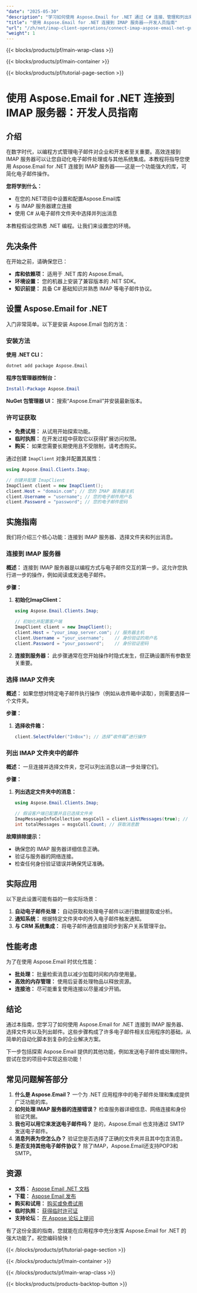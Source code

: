 ```yaml
---
"date": "2025-05-30"
"description": "学习如何使用 Aspose.Email for .NET 通过 C# 连接、管理和列出来自 IMAP 服务器的邮件。非常适合寻求高效邮件集成的开发人员。"
"title": "使用 Aspose.Email for .NET 连接到 IMAP 服务器——开发人员指南"
"url": "/zh/net/imap-client-operations/connect-imap-aspose-email-net-guide/"
"weight": 1
---
```


{{< blocks/products/pf/main-wrap-class >}}

{{< blocks/products/pf/main-container >}}

{{< blocks/products/pf/tutorial-page-section >}}
# 使用 Aspose.Email for .NET 连接到 IMAP 服务器：开发人员指南

## 介绍

在数字时代，以编程方式管理电子邮件对企业和开发者至关重要。高效连接到 IMAP 服务器可以让您自动化电子邮件处理或与其他系统集成。本教程将指导您使用 Aspose.Email for .NET 连接到 IMAP 服务器——这是一个功能强大的库，可简化电子邮件操作。

**您将学到什么：**
- 在您的.NET项目中设置和配置Aspose.Email库
- 与 IMAP 服务器建立连接
- 使用 C# 从电子邮件文件夹中选择并列出消息

本教程假设您熟悉 .NET 编程。让我们来设置您的环境。

## 先决条件

在开始之前，请确保您已：
- **库和依赖项：** 适用于 .NET 库的 Aspose.Email。
- **环境设置：** 您的机器上安装了兼容版本的 .NET SDK。
- **知识前提：** 具备 C# 基础知识并熟悉 IMAP 等电子邮件协议。

## 设置 Aspose.Email for .NET

入门非常简单。以下是安装 Aspose.Email 包的方法：

### 安装方法

**使用 .NET CLI：**
```bash
dotnet add package Aspose.Email
```

**程序包管理器控制台：**
```powershell
Install-Package Aspose.Email
```

**NuGet 包管理器 UI：**
搜索“Aspose.Email”并安装最新版本。

### 许可证获取
- **免费试用：** 从试用开始探索功能。
- **临时执照：** 在开发过程中获取它以获得扩展访问权限。
- **购买：** 如果您需要长期使用且不受限制，请考虑购买。

通过创建 `ImapClient` 对象并配置其属性：

```csharp
using Aspose.Email.Clients.Imap;

// 创建并配置 ImapClient
ImapClient client = new ImapClient();
client.Host = "domain.com"; // 您的 IMAP 服务器主机
client.Username = "username"; // 您的电子邮件用户名
client.Password = "password"; // 您的电子邮件密码
```

## 实施指南

我们将介绍三个核心功能：连接到 IMAP 服务器、选择文件夹和列出消息。

### 连接到 IMAP 服务器

**概述：**
连接到 IMAP 服务器是以编程方式与电子邮件交互的第一步。这允许您执行进一步的操作，例如阅读或发送电子邮件。

**步骤：**
1. **初始化ImapClient：** 
   ```csharp
   using Aspose.Email.Clients.Imap;
   
   // 初始化并配置客户端
   ImapClient client = new ImapClient();
   client.Host = "your_imap_server.com"; // 服务器主机
   client.Username = "your_username";    // 身份验证的用户名
   client.Password = "your_password";    // 身份验证密码
   ```
2. **连接到服务器：** 
   此步骤通常在您开始操作时隐式发生，但正确设置所有参数至关重要。

### 选择 IMAP 文件夹

**概述：**
如果您想对特定电子邮件执行操作（例如从收件箱中读取），则需要选择一个文件夹。

**步骤：**
1. **选择收件箱：** 
   ```csharp
   client.SelectFolder("InBox"); // 选择“收件箱”进行操作
   ```

### 列出 IMAP 文件夹中的邮件

**概述：**
一旦连接并选择文件夹，您可以列出消息以进一步处理它们。

**步骤：**
1. **列出选定文件夹中的消息：** 
   ```csharp
   using Aspose.Email.Clients.Imap;

   // 假设客户端已配置并且已选择文件夹
   ImapMessageInfoCollection msgsColl = client.ListMessages(true); // 检索所有消息
   int totalMessages = msgsColl.Count; // 获取消息数
   ```

**故障排除提示：**
- 确保您的 IMAP 服务器详细信息正确。
- 验证与服务器的网络连接。
- 检查任何身份验证错误并确保凭证准确。

## 实际应用

以下是此设置可能有益的一些实际场景：
1. **自动电子邮件处理：** 自动获取和处理电子邮件以进行数据提取或分析。
2. **通知系统：** 根据特定文件夹中的传入电子邮件触发通知。
3. **与 CRM 系统集成：** 将电子邮件通信直接同步到客户关系管理平台。

## 性能考虑

为了在使用 Aspose.Email 时优化性能：
- **批处理：** 批量检索消息以减少加载时间和内存使用量。
- **高效的内存管理：** 使用后妥善处理物品以释放资源。
- **连接池：** 尽可能重复使用连接以尽量减少开销。

## 结论

通过本指南，您学习了如何使用 Aspose.Email for .NET 连接到 IMAP 服务器、选择文件夹以及列出邮件。这些步骤构成了许多电子邮件相关应用程序的基础，从简单的自动化脚本到复杂的企业解决方案。

下一步包括探索 Aspose.Email 提供的其他功能，例如发送电子邮件或处理附件。尝试在您的项目中实现这些功能！

## 常见问题解答部分

1. **什么是 Aspose.Email？**
   一个为 .NET 应用程序中的电子邮件处理和集成提供广泛功能的库。
2. **如何处理 IMAP 服务器的连接错误？**
   检查服务器详细信息、网络连接和身份验证凭据。
3. **我也可以用它来发送电子邮件吗？**
   是的，Aspose.Email 也支持通过 SMTP 发送电子邮件。
4. **消息列表为空怎么办？**
   验证您是否选择了正确的文件夹并且其中包含消息。
5. **是否支持其他电子邮件协议？**
   除了IMAP，Aspose.Email还支持POP3和SMTP。

## 资源

- **文档：** [Aspose Email .NET 文档](https://reference.aspose.com/email/net/)
- **下载：** [Aspose Email 发布](https://releases.aspose.com/email/net/)
- **购买和试用：** [购买或免费试用](https://purchase.aspose.com/buy)
- **临时执照：** [获得临时许可证](https://purchase.aspose.com/temporary-license/)
- **支持论坛：** [在 Aspose 论坛上提问](https://forum.aspose.com/c/email/10)

有了这份全面的指南，您就能在应用程序中充分发挥 Aspose.Email for .NET 的强大功能了。祝您编码愉快！

{{< /blocks/products/pf/tutorial-page-section >}}

{{< /blocks/products/pf/main-container >}}

{{< /blocks/products/pf/main-wrap-class >}}

{{< blocks/products/products-backtop-button >}}